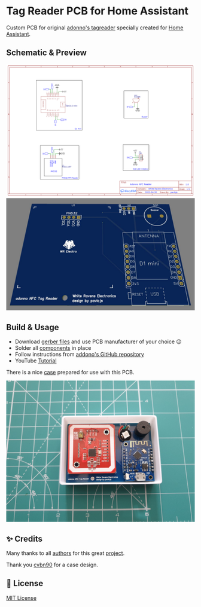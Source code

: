 # Tag Reader PCB for Home Assistant
Custom PCB for original [adonno's tagreader](https://github.com/adonno/tagreader) specially created for [Home Assistant](https://www.home-assistant.io).

## Schematic & Preview
![Photo of schematics](Schematic_NFC_Reader.png)
![3D PCB Preview](images/pcb_3d.JPG)

## Build & Usage
- Download [gerber files](files/Gerber_PCB_NFC_Reader.zip) and use PCB manufacturer of your choice :wink:
- Solder all [components](https://github.com/adonno/tagreader/blob/master/README.md#building-the-tag-reader) in place
- Follow instructions from [addono's GitHub repository](https://github.com/adonno/tagreader/blob/master/README.md#building-the-tag-reader)
- YouTube [Tutorial](https://www.youtube.com/watch?v=YqwRppUsFIQ)

There is a nice [case](https://www.thingiverse.com/thing:5434037) prepared for use with this PCB.

![Photo of ready PCB](images/tagreader.JPG)

## :sparkles: Credits
Many thanks to all [authors](https://github.com/adonno/tagreader/blob/master/AUTHORS.md) for this great [project](https://github.com/adonno/tagreader).

Thank you [cvbn90](https://www.thingiverse.com/cvbn90/designs) for a case design.

## :key: License
[MIT License](LICENSE)

